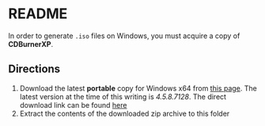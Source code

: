 # README

In order to generate `.iso` files on Windows, you must acquire a copy of **CDBurnerXP**.

## Directions

1. Download the latest **portable** copy for Windows x64 from [this page][1]. The latest version
   at the time of this writing is *4.5.8.7128*. The direct download link can be found [here][2]
2. Extract the contents of the downloaded zip archive to this folder


[1]: https://www.cdburnerxp.se/en/download
[2]: https://download.cdburnerxp.se/portable/CDBurnerXP-x64-4.5.8.7128.zip